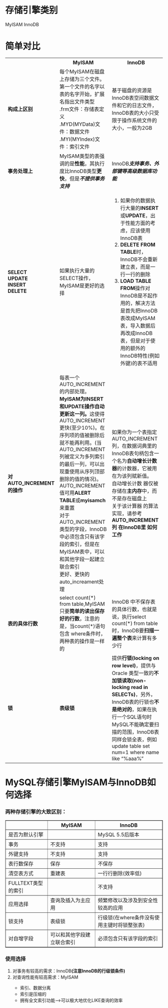 <h1>存储引擎类别</h1>MyISAM  InnoDB<h1>简单对比</h1><table>	<tr>		<th></th>		<th>MyISAM</th>		<th>InnoDB</th>	</tr>	<tr>		<td><b>构成上区别</b></td>		<td>每个MyISAM在磁盘上存储为三个文件。第一个文件的名字以表的名字开始，扩展名指出文件类型<br>.frm文件：存储表定义<br>.MYD(MYData)文件：数据文件<br>.MYI(MYIndex)文件：索引文件</td>		<td>基于磁盘的资源是InnoDB表空间数据文件和它的日志文件，InnoDB表的大小只受限于操作系统文件的大小，一般为2GB</td>	</tr>	<tr>		<td><b>事务处理上</b></td>		<td>MyISAM类型的表强调的是<b>性能</b>，其执行度比InnoDB类型<b>更快</b>，但是<b><em>不提供事务支持</em></b></td>		<td>InnoDB<b><em>支持事务、外部键等高级数据库功能</em></b></td>	</tr>	<tr>		<td><b>SELECT<br>UPDATE<br>INSERT<br>DELETE<b></td>		<td>如果执行大量的SELECT操作，MyISAM是更好的选择</td>		<td><ol>			<li>如果你的数据执行大量的<b>INSERT</b>或<b>UPDATE</b>，出于性能方面的考虑，应该使用InnoDB表</li>			<li><b>DELETE FROM TABLE</b>时，InnoDB不会重新建立表，而是一行一行的删除</li>			<li><b>LOAD TABLE FROM</b>操作对InnoDB是不起作用的，解决方法是首先把InnoDB表改成MyISAM表，导入数据后再改成InnoDB表，但是对于使用的额外的InnoDB特性(例如外键)的表不适用</li>		</ol></td>	</tr>	<tr>		<td><b>对AUTO_INCREMENT的操作</b></td>		<td>每表一个AUTO_INCREMENT的内部处理。<b>MyISAM为INSERT和UPDATE操作自动更新这一列。</b>这使得AUTO_INCREMENT更快(至少10%)。在序列项的值被删除后就不能再利用。(当AUTO_INCREMENT列被定义为多列索引的最后一列，可以出现重使用从序列顶部删除的值的情况)。<br>AUTO_INCREMENT值可用<b>ALERT TABLE</b>或<b>myisamch</b>来重置<br>对于AUTO_INCREMENT类型的字段，InnoDB中必须包含只有该字段的索引，但是在MyISAM表中，可以和其他字段一起建立联合索引<br>更好、更快的auto_increament处理</td>		<td>如果你为一个表指定AUTO_INCREMENT列，在数据词典里的InnoDB表句柄包含一个名为<b>自动增长计数器</b>的计数器，它被用在为该列赋新值。<br>自动增长计数 器仅被存储在<b>主内存</b>中，而不是存在磁盘上<br>关于该计算器 的算法实现，请参考<b>AUTO_INCREMENT列 在InnoDB里 如何工作</b></td>	</tr>	<tr>		<td><b>表的具体行数</b></td>		<td>select count(*) from table,MyISAM只要<b>简单的读出保存好的行数</b>，注意的是，当count(*)语句包含 where条件时，两种表的操作是一样的</td>		<td>InnoDB 中不保存表的具体行数，也就是说，执行select count(*) from table时，InnoDB要<b>扫描一遍整个表</b>来计算有多少行</td>	</tr>	<tr>		<td><b>锁</b></td>		<td><b>表级锁</b></td>		<td>提供<b>行锁(locking on row level)</b>，提供与 Oracle 类型一致的<b>不加锁读取(non-locking read in SELECTs)</b>，另外，InnoDB表的行锁也<b>不是绝对的</b>，如果在执 行一个SQL语句时MySQL不能确定要扫描的范围，InnoDB表同样会锁全表，例如update table set num=1 where name like “%aaa%”</td>	</tr></table><h1>MySQL存储引擎MyISAM与InnoDB如何选择</h1><h3>两种存储引擎的大致区别：</h3><table border="1">	<tr>		<th></th>		<th>MyISAM</th>		<th>InnoDB</th>	</tr>	<tr>		<td>是否为默认引擎</td>		<td></td>		<td>MySQL 5.5后版本</td>	</tr>	<tr>		<td>事务</td>		<td>不支持</td>		<td>支持</td>	</tr>	<tr>		<td>外键支持</td>		<td>不支持</td>		<td>支持</td>	</tr>	<tr>		<td>表行数保存</td>		<td>保存</td>		<td>不保存</td>	</tr>	<tr>		<td>清空表方式</td>		<td>重建表</td>		<td>一行行删除(效率低)</td>	</tr>	<tr>		<td>FULLTEXT类型的索引</td>		<td></td>		<td>不支持</td>	</tr>	<tr>		<td>应用选择</td>		<td>查询及插入为主应用</td>		<td>频繁修改以及涉及到安全性较高的应用</td>	</tr>	<tr>		<td>锁支持</td>		<td>表级锁</td>		<td>行级锁(在where条件没有使用主键时将锁整张表)</td>	</tr>	<tr>		<td>对自增字段</td>		<td>可以和其他字段建立联合索引</td>		<td>必须包含只有该字段的索引</td>	</tr></table><h3>使用选择</h3><ol>	<li>对事务有较高的需求：InnoDB<b>(注意InnoDB的行级锁条件)</b></li>	<li>对查询性能有较高需求：MyISAM</li>	<ul>		<li>索引、数据分离</li>		<li>索引是压缩的</li>		<li>拥有全文索引功能-->可以极大地优化LIKE查询的效率</li>	</ul></ol>